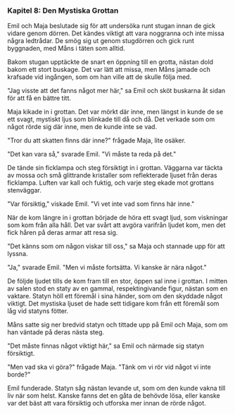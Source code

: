 ### **Kapitel 8: Den Mystiska Grottan**

Emil och Maja beslutade sig för att undersöka runt stugan innan de gick vidare genom dörren. Det kändes viktigt att vara noggranna och inte missa några ledtrådar. De smög sig ut genom stugdörren och gick runt byggnaden, med Måns i täten som alltid.

Bakom stugan upptäckte de snart en öppning till en grotta, nästan dold bakom ett stort buskage. Det var lätt att missa, men Måns jamade och krafsade vid ingången, som om han ville att de skulle följa med.

"Jag visste att det fanns något mer här," sa Emil och sköt buskarna åt sidan för att få en bättre titt.

Maja kikade in i grottan. Det var mörkt där inne, men längst in kunde de se ett svagt, mystiskt ljus som blinkade till då och då. Det verkade som om något rörde sig där inne, men de kunde inte se vad.

"Tror du att skatten finns där inne?" frågade Maja, lite osäker.

"Det kan vara så," svarade Emil. "Vi måste ta reda på det."

De tände sin ficklampa och steg försiktigt in i grottan. Väggarna var täckta av mossa och små glittrande kristaller som reflekterade ljuset från deras ficklampa. Luften var kall och fuktig, och varje steg ekade mot grottans stenväggar.

"Var försiktig," viskade Emil. "Vi vet inte vad som finns här inne."

När de kom längre in i grottan började de höra ett svagt ljud, som viskningar som kom från alla håll. Det var svårt att avgöra varifrån ljudet kom, men det fick håren på deras armar att resa sig.

"Det känns som om någon viskar till oss," sa Maja och stannade upp för att lyssna.

"Ja," svarade Emil. "Men vi måste fortsätta. Vi kanske är nära något."

De följde ljudet tills de kom fram till en stor, öppen sal inne i grottan. I mitten av salen stod en staty av en gammal, respektingivande figur, nästan som en vaktare. Statyn höll ett föremål i sina händer, som om den skyddade något viktigt. Det mystiska ljuset de hade sett tidigare kom från ett föremål som låg vid statyns fötter.

Måns satte sig ner bredvid statyn och tittade upp på Emil och Maja, som om han väntade på deras nästa steg.

"Det måste finnas något viktigt här," sa Emil och närmade sig statyn försiktigt.

"Men vad ska vi göra?" frågade Maja. "Tänk om vi rör vid något vi inte borde?"

Emil funderade. Statyn såg nästan levande ut, som om den kunde vakna till liv när som helst. Kanske fanns det en gåta de behövde lösa, eller kanske var det bäst att vara försiktig och utforska mer innan de rörde något.
